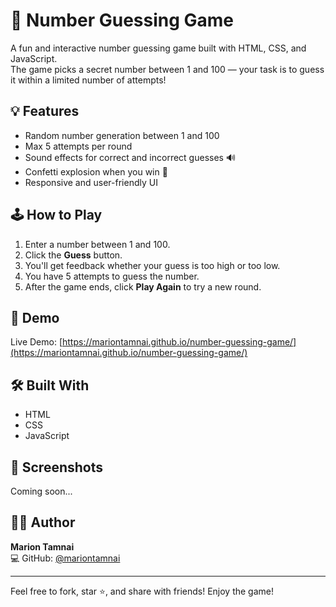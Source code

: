 # 🎯 Number Guessing Game

A fun and interactive number guessing game built with HTML, CSS, and JavaScript.  
The game picks a secret number between 1 and 100 — your task is to guess it within a limited number of attempts!

## 💡 Features

- Random number generation between 1 and 100
- Max 5 attempts per round
- Sound effects for correct and incorrect guesses 🔊
- Confetti explosion when you win 🎉
- Responsive and user-friendly UI

## 🕹️ How to Play

1. Enter a number between 1 and 100.
2. Click the **Guess** button.
3. You'll get feedback whether your guess is too high or too low.
4. You have 5 attempts to guess the number.
5. After the game ends, click **Play Again** to try a new round.

## 🚀 Demo

Live Demo: [https://mariontamnai.github.io/number-guessing-game/](https://mariontamnai.github.io/number-guessing-game/)

## 🛠️ Built With

- HTML
- CSS
- JavaScript

## 📸 Screenshots

Coming soon...

## 🙋‍♀️ Author

**Marion Tamnai**  
💻 GitHub: [@mariontamnai](https://github.com/mariontamnai)

---

Feel free to fork, star ⭐, and share with friends!
Enjoy the game!

 
